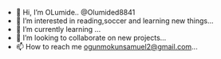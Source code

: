 - 👋 Hi, I’m OLumide.. @Olumided8841
- 👀 I’m interested in reading,soccer and learning new things...
- 🌱 I’m currently learning ...
- 💞️ I’m looking to collaborate on new projects...
- 📫 How to reach me ogunmokunsamuel2@gmail.com...

<!---
Olumided8841/Olumided8841 is a ✨ special ✨ repository because its `README.md` (this file) appears on your GitHub profile.
You can click the Preview link to take a look at your changes.
--->
